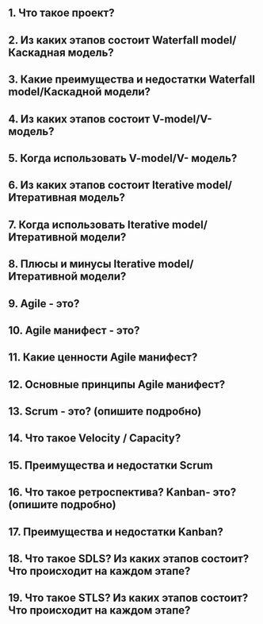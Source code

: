 ## 1. Что такое проект?
## 2. Из каких этапов состоит Waterfall model/Каскадная модель?


## 3. Какие преимущества и недостатки Waterfall model/Каскадной модели?
## 4. Из каких этапов состоит V-model/V- модель?
## 5. Когда использовать V-model/V- модель?
## 6. Из каких этапов состоит Iterative model/Итеративная модель?
## 7. Когда использовать Iterative model/Итеративной модели?
## 8. Плюсы и минусы Iterative model/Итеративной модели?
## 9. Agile - это?
## 10. Agile манифест - это?
## 11. Какие ценности Agile манифест?
## 12. Основные принципы Agile манифест?
## 13. Scrum - это? (опишите подробно)
## 14. Что такое Velocity / Capacity?
## 15. Преимущества и недостатки Scrum
## 16. Что такое ретроспектива? Kanban- это? (опишите подробно)
## 17. Преимущества и недостатки Kanban?
## 18. Что такое SDLS? Из каких этапов состоит? Что происходит на каждом этапе?
## 19. Что такое STLS? Из каких этапов состоит? Что происходит на каждом этапе?
